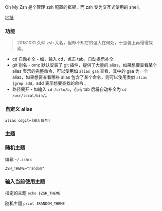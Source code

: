 Oh My Zsh 是个管理 zsh 配置的框架，而 zsh 专为交互式使用的 shell。

[地址](https://github.com/robbyrussell/oh-my-zsh/)



### 功能

> 20181031 久仰 zsh 大名，但却不知它的强大在何处，于是装上再慢慢探索。

+ cd 自动补全 - 如，输入 cd，点击 tab，自动提示补全
+ git 别名 - omz 默认安装了 git 插件，提供了大量的 alias，如果想要查看某个 alias 表示的完整命令，可以使用如 `alias gaa` 查看，其中的 gaa 为一个 alias，如果想要查看哪些 alias 包含了某个命令，则可以使用类似 `alias |grep add`，add 表示想要查找的命令 。
+ 路径展开 - 如输入 `cd /u/lo/b`，点击 tab 后将自动补全为 `cd /usr/local/bin/`。



### 自定义 alias

`alias cdgit=[输入命令]`



### 主题

### 随机主题

编辑 `~/.zshrc`

```shell
ZSH_THEME="random"
```

### 输入当前使用主题

指定的主题 `echo $ZSH_THEME`

随机主题 `print $RANDOM_THEME`

